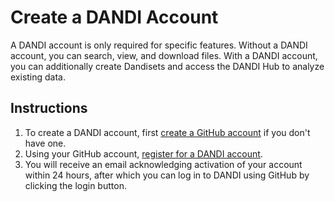 # Create a DANDI Account

A DANDI account is only required for specific features.
Without a DANDI account, you can search, view, and download files.
With a DANDI account, you can additionally create Dandisets and access the DANDI Hub to analyze existing data.

## Instructions

1. To create a DANDI account, first [create a GitHub account](https://github.com/) if you don't have one.
1. Using your GitHub account, [register for a DANDI account](https://gui.dandiarchive.org/#/user/register).
1. You will receive an email acknowledging activation of your account within 24
hours, after which you can log in to DANDI using GitHub by clicking the login
button.